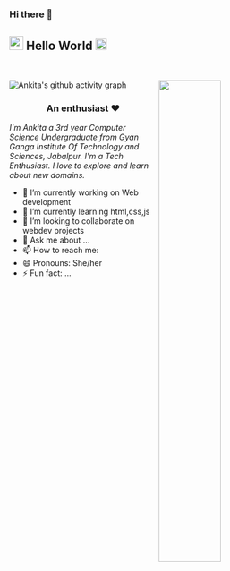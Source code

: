 ### Hi there 👋



<!-- ![](https://raw.githubusercontent.com/halfrost/halfrost/master/icons/header_.png) -->


<h2><img src="https://imgur.com/CTPzCrS.gif" height=25px width=25px> Hello World <img src="https://imgur.com/TFzFv3D.gif" height=20px width=20px></h2>
<br>

![Ankita's github activity graph](https://activity-graph.herokuapp.com/graph?username=Ankitaroy122&theme=dracula)
<img src="https://imgur.com/Z9n1y5S.gif" height=47% width=47% align="right" >
<h3 align="center">An enthusiast ❤</h3>
<p><i> I'm Ankita a 3rd year Computer Science Undergraduate from Gyan Ganga Institute Of Technology and Sciences, Jabalpur. I'm a Tech Enthusiast. I love to explore and learn about new domains.</i></p>

- 🔭 I’m currently working on Web development
- 🌱 I’m currently learning html,css,js
- 👯 I’m looking to collaborate on webdev projects
- 💬 Ask me about ...
- 📫 How to reach me: 
- 😄 Pronouns: She/her
- ⚡ Fun fact: ...

